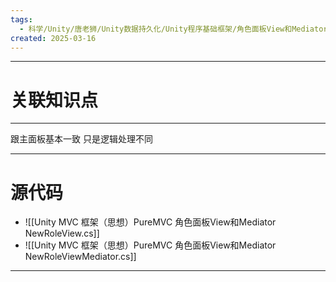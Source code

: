 ```yaml
---
tags:
  - 科学/Unity/唐老狮/Unity数据持久化/Unity程序基础框架/角色面板View和Mediator
created: 2025-03-16
---
```


---
# 关联知识点



---

跟主面板基本一致
只是逻辑处理不同


---
# 源代码

- ![[Unity MVC 框架（思想）PureMVC 角色面板View和Mediator NewRoleView.cs]]
- ![[Unity MVC 框架（思想）PureMVC 角色面板View和Mediator NewRoleViewMediator.cs]]

---